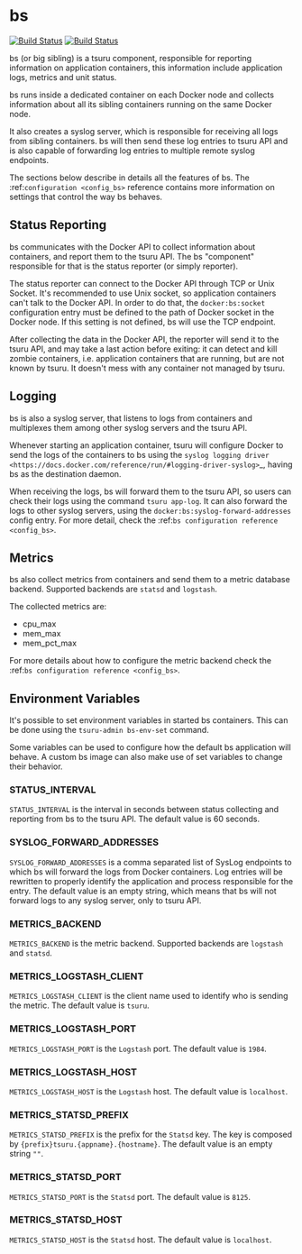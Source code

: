 # bs

[![Build Status](https://drone.io/github.com/tsuru/bs/status.png?branch=master)](https://drone.io/github.com/tsuru/bs/latest)
[![Build Status](https://travis-ci.org/tsuru/bs.png?branch=master)](https://travis-ci.org/tsuru/bs)

bs (or big sibling) is a tsuru component, responsible for reporting
information on application containers, this information include application
logs, metrics and unit status.

bs runs inside a dedicated container on each Docker node and collects
information about all its sibling containers running on the same Docker node.

It also creates a syslog server, which is responsible for receiving all logs
from sibling containers. bs will then send these log entries to tsuru API and is
also capable of forwarding log entries to multiple remote syslog endpoints.

The sections below describe in details all the features of bs. The
:ref:`configuration <config_bs>` reference contains more information on
settings that control the way bs behaves.

## Status Reporting

bs communicates with the Docker API to collect information about containers,
and report them to the tsuru API. The bs "component" responsible for that is
the status reporter (or simply reporter).

The status reporter can connect to the Docker API through TCP or Unix Socket.
It's recommended to use Unix socket, so application containers can't talk to
the Docker API. In order to do that, the ``docker:bs:socket`` configuration
entry must be defined to the path of Docker socket in the Docker node. If this
setting is not defined, bs will use the TCP endpoint.

After collecting the data in the Docker API, the reporter will send it to the
tsuru API, and may take a last action before exiting: it can detect and kill
zombie containers, i.e. application containers that are running, but are not
known by tsuru. It doesn't mess with any container not managed by tsuru.

## Logging

bs is also a syslog server, that listens to logs from containers and multiplexes
them among other syslog servers and the tsuru API.

Whenever starting an application container, tsuru will configure Docker to send
the logs of the containers to bs using the `syslog logging driver
<https://docs.docker.com/reference/run/#logging-driver-syslog>`_, having bs as
the destination daemon.

When receiving the logs, bs will forward them to the tsuru API, so users can
check their logs using the command ``tsuru app-log``. It can also forward the
logs to other syslog servers, using the ``docker:bs:syslog-forward-addresses``
config entry. For more detail, check the :ref:`bs configuration reference
<config_bs>`.

## Metrics

bs also collect metrics from containers and send them to a metric database backend.
Supported backends are `statsd` and `logstash`.

The collected metrics are:

* cpu_max
* mem_max
* mem_pct_max

For more details about how to configure the metric backend check the :ref:`bs configuration reference
<config_bs>`.

## Environment Variables

It's possible to set environment variables in started bs containers. This can be
done using the ``tsuru-admin bs-env-set`` command.

Some variables can be used to configure how the default bs application will
behave. A custom bs image can also make use of set variables to change their
behavior.

### STATUS_INTERVAL

``STATUS_INTERVAL`` is the interval in seconds between status collecting and
reporting from bs to the tsuru API. The default value is 60 seconds.

### SYSLOG_FORWARD_ADDRESSES

``SYSLOG_FORWARD_ADDRESSES`` is a comma separated list of SysLog endpoints to
which bs will forward the logs from Docker containers. Log entries will be
rewritten to properly identify the application and process responsible for the
entry. The default value is an empty string, which means that bs will not
forward logs to any syslog server, only to tsuru API.

### METRICS_BACKEND

``METRICS_BACKEND`` is the metric backend. Supported backends are `logstash` and `statsd`.

### METRICS_LOGSTASH_CLIENT

``METRICS_LOGSTASH_CLIENT`` is the client name used to identify who is sending the metric.
The default value is `tsuru`.

### METRICS_LOGSTASH_PORT

``METRICS_LOGSTASH_PORT`` is the `Logstash` port. The default value is `1984`.

### METRICS_LOGSTASH_HOST

``METRICS_LOGSTASH_HOST`` is the `Logstash` host. The default value is `localhost`.

### METRICS_STATSD_PREFIX

``METRICS_STATSD_PREFIX`` is the prefix for the `Statsd` key. The key is composed by
`{prefix}tsuru.{appname}.{hostname}`. The default value is an empty string `""`.

### METRICS_STATSD_PORT

``METRICS_STATSD_PORT`` is the `Statsd` port. The default value is `8125`.

### METRICS_STATSD_HOST

``METRICS_STATSD_HOST`` is the `Statsd` host. The default value is `localhost`.
